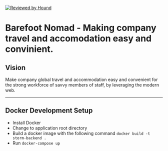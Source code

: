 [![Reviewed by Hound](http://img.shields.io/badge/Reviewed%20By-Hound-%23a874d1)](https://houndci.com)

Barefoot Nomad - Making company travel and accomodation easy and convinient.
=======

## Vision
Make company global travel and accommodation easy and convenient for the strong workforce of savvy members of staff, by leveraging the modern web.

---
## Docker Development Setup

- Install Docker
- Change to application root directory
- Build a docker image with the following command `docker build -t storm-backend .`
- Run `docker-compose up`